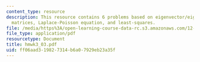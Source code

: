```yaml
---
content_type: resource
description: This resource contains 6 problems based on eigenvector/eigenvalue, resolution
  matrices, Laplace-Poisson equation, and least-squares.
file: /media/https%3A/open-learning-course-data-rc.s3.amazonaws.com/12-864-inference-from-data-and-models-spring-2005/ff06aad319827314b6a07929eb23a35f_hmwk3_03.pdf
file_type: application/pdf
resourcetype: Document
title: hmwk3_03.pdf
uid: ff06aad3-1982-7314-b6a0-7929eb23a35f
---
```

